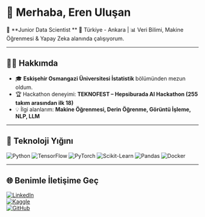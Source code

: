 # 👋 Merhaba, Eren Uluşan

🎯 **Junior Data Scientist **
📍 Türkiye - Ankara | 📊 Veri Bilimi, Makine Öğrenmesi & Yapay Zeka alanında çalışıyorum.

---

## 🧑‍💻 Hakkımda
- 🎓 **Eskişehir Osmangazi Üniversitesi İstatistik** bölümünden mezun oldum.  
- 🏆 Hackathon deneyimi: **TEKNOFEST – Hepsiburada AI Hackathon (255 takım arasından ilk 18)**  
- 💡 İlgi alanlarım: **Makine Öğrenmesi, Derin Öğrenme, Görüntü İşleme, NLP, LLM**    

---

## 🔧 Teknoloji Yığını
![Python](https://img.shields.io/badge/-Python-3776AB?logo=python&logoColor=fff)
![TensorFlow](https://img.shields.io/badge/-TensorFlow-FF6F00?logo=tensorflow&logoColor=fff)
![PyTorch](https://img.shields.io/badge/-PyTorch-EE4C2C?logo=pytorch&logoColor=fff)
![Scikit-Learn](https://img.shields.io/badge/-ScikitLearn-F7931E?logo=scikit-learn&logoColor=fff)
![Pandas](https://img.shields.io/badge/-Pandas-150458?logo=pandas&logoColor=fff)
![Docker](https://img.shields.io/badge/-Docker-2496ED?logo=docker&logoColor=fff)

---

## 🌐 Benimle İletişime Geç
[![LinkedIn](https://img.shields.io/badge/-LinkedIn-0A66C2?logo=linkedin&logoColor=fff)](https://www.linkedin.com/in/erenulusan/)  
[![Kaggle](https://img.shields.io/badge/-Kaggle-20BEFF?logo=kaggle&logoColor=fff)](https://www.kaggle.com/erenulusann)  
[![GitHub](https://img.shields.io/badge/-GitHub-181717?logo=github&logoColor=fff)](https://github.com/eulusan)  

